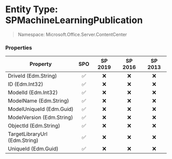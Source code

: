 # Entity Type: SPMachineLearningPublication

> Namespace: Microsoft.Office.Server.ContentCenter

### Properties

Property | SPO | SP 2019 | SP 2016 | SP 2013
----------|:---:|:-------:|:-------:|:-------:
DriveId (Edm.String) | ✅ | ❌ | ❌ | ❌
ID (Edm.Int32) | ✅ | ❌ | ❌ | ❌
ModelId (Edm.Int32) | ✅ | ❌ | ❌ | ❌
ModelName (Edm.String) | ✅ | ❌ | ❌ | ❌
ModelUniqueId (Edm.Guid) | ✅ | ❌ | ❌ | ❌
ModelVersion (Edm.String) | ✅ | ❌ | ❌ | ❌
ObjectId (Edm.String) | ✅ | ❌ | ❌ | ❌
TargetLibraryUrl (Edm.String) | ✅ | ❌ | ❌ | ❌
UniqueId (Edm.Guid) | ✅ | ❌ | ❌ | ❌